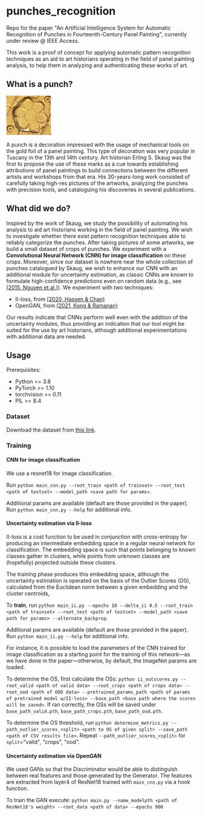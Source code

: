 # punches_recognition
Repo for the paper "An Artificial Intelligence System for Automatic Recognition of Punches in Fourteenth-Century Panel Painting", currently under review @ IEEE Access.

This work is a proof of concept for applying automatic pattern recognition techniques as an aid to art historians operating in the field of panel painting analysis, to help them in analyzing and authenticating these works of art.

## What is a punch?

![](imgs/punch.jpg)

A punch is a decoration impressed with the usage of mechanical tools on the gold foil of a panel painting.
This type of decoration was very popular in Tuscany in the 13th and 14th century.
Art historian Erling S. Skaug was the first to propose the use of these marks as a cue towards establishing attributions of panel paintings to build connections between the different artists and workshops from that era.
His 30-years-long work consisted of carefully taking high-res pictures of the artworks, analyzing the punches with precision tools, and cataloguing his discoveries in several publications.

## What did we do?

Inspired by the work of Skaug, we study the possibility of automating his analysis to aid art historians working in the field of panel painting.
We wish to investigate whether there exist pattern recognition techniques able to reliably categorize the punches.
After taking pictures of some artworks, we build a small dataset of crops of punches.
We experiment with a **Convolutional Neural Network (CNN) for image classification** on these crops.
Moreover, since our dataset is nowhere near the whole collection of punches catalogued by Skaug, we wish to enhance our CNN with an additional module for uncertainty estimation, as classic CNNs are known to formulate high-confidence predictions even on random data (e.g., see [(2015, Nguyen et al.)](https://www.cv-foundation.org/openaccess/content_cvpr_2015/html/Nguyen_Deep_Neural_Networks_2015_CVPR_paper.html)).
We experiment with two techniques:

* II-loss, from [(2020, Hassen & Chan)](https://epubs.siam.org/doi/abs/10.1137/1.9781611976236.18)
* OpenGAN, from [(2021, Kong & Ramanan)](https://openaccess.thecvf.com/content/ICCV2021/html/Kong_OpenGAN_Open-Set_Recognition_via_Open_Data_Generation_ICCV_2021_paper.html)

Our results indicate that CNNs perform well even with the addition of the uncertainty modules, thus providing an indication that our tool might be suited for the use by art historians, although additional experimentations with additional data are needed.

## Usage

Prerequisites:
* Python >= 3.8
* PyTorch >= 1.10
* torchvision >= 0.11
* PIL >= 8.4

### Dataset

Download the dataset from [this link](https://drive.google.com/drive/folders/1-dL-DTkdN1FTt-nBYEqgAScSZsp-_8jX?usp=sharing).

### Training

#### CNN for image classification

We use a resnet18 for image classification.

Run `python main_cnn.py --root_train <path of trainset> --root_test <path of testset> --model_path <save path for params>`.

Additional params are available (default are those provided in the paper). Run `python main_cnn.py --help` for additional info.

#### Uncertainty estimation via II-loss

II-loss is a cost function to be used in conjunction with cross-entropy for producing an intermediate embedding space in a regular neural network for classification.
The embedding space is such that points belonging to known classes gather in clusters, while points from unknown classes are (hopefully) projected outside these clusters.

The training phase produces this embedding space, although the uncertainty estimation is operated on the basis of the Outlier Scores (OS), calculated from the Euclidean norm between a given embedding and the cluster centroids,

To **train**, run `python main_ii.py --epochs 10 --delta_ii 0.5 --root_train <path of trainset> --root_test <path of testset> --model_path <save path for params> --alternate_backprop`.

Additional params are available (default are those provided in the paper). Run `python main_ii.py --help` for additional info. 

For instance, it is possible to load the parameters of the CNN trained for image classification as a starting point for the training of this network—as we have done in the paper—otherwise, by default, the ImageNet params are loaded.

To determine the OS, first calculate the OSs: `python ii_outscores.py --root_valid <path of valid data> --root_crops <path of crops data> --root_ood <path of OOD data> --pretrained_params_path <path of params of pretrained model w/II-loss> --base_path <base path where the scores will be saved>`.
If ran correctly, the OSs will be saved under `base_path_valid.pth`, `base_path_crops.pth`, `base_path_ood.pth`.

To determine the OS threshold, run `python determine_metrics.py --path_outlier_scores_<split> <path to OS of given split> --save_path <path of CSV results file>`. Repeat `--path_outlier_scores_<split>` for `split`="valid", "crops", "ood".

#### Uncertainty estimation via OpenGAN

We used GANs so that the Discriminator would be able to distinguish between real features and those generated by the Generator. The features are extracted from layer4 of ResNet18 trained with `main_cnn.py` via a hook function.

To train the GAN execute:
`python main.py --name_modelpth <path of ResNet18's weight> --root_data <path of data> --epochs 900`





